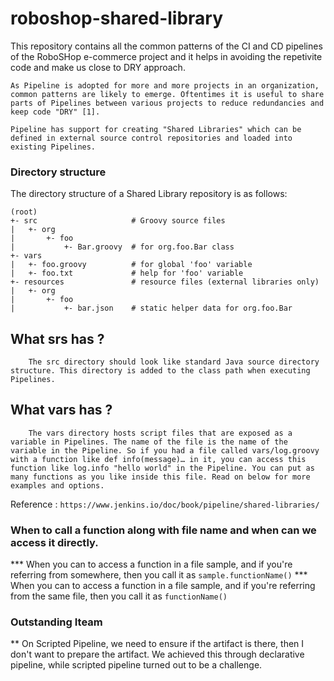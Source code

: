 # roboshop-shared-library

This repository contains all the common patterns of the CI and CD pipelines of the RoboSHop e-commerce project and it helps in avoiding the repetivite code and make us close to DRY approach.

```
As Pipeline is adopted for more and more projects in an organization, common patterns are likely to emerge. Oftentimes it is useful to share parts of Pipelines between various projects to reduce redundancies and keep code "DRY" [1].

Pipeline has support for creating "Shared Libraries" which can be defined in external source control repositories and loaded into existing Pipelines.

``` 
### Directory structure

The directory structure of a Shared Library repository is as follows:

```
(root)
+- src                     # Groovy source files
|   +- org
|       +- foo
|           +- Bar.groovy  # for org.foo.Bar class
+- vars
|   +- foo.groovy          # for global 'foo' variable
|   +- foo.txt             # help for 'foo' variable
+- resources               # resource files (external libraries only)
|   +- org
|       +- foo
|           +- bar.json    # static helper data for org.foo.Bar

```

## What srs has ?

```
    The src directory should look like standard Java source directory structure. This directory is added to the class path when executing Pipelines.

```

## What vars has ?

``` 
    The vars directory hosts script files that are exposed as a variable in Pipelines. The name of the file is the name of the variable in the Pipeline. So if you had a file called vars/log.groovy with a function like def info(message)…​ in it, you can access this function like log.info "hello world" in the Pipeline. You can put as many functions as you like inside this file. Read on below for more examples and options.
```

Reference : `https://www.jenkins.io/doc/book/pipeline/shared-libraries/`


### When to call a function along with file name and when can we access it directly.

*** When you can to access a function in a file sample, and if you're referring from somewhere, then you call it as `sample.functionName()`
*** When you can to access a function in a file sample, and if you're referring from the same file, then you call it as `functionName()`


### Outstanding Iteam
** On Scripted Pipeline, we need to ensure if the artifact is there, then I don't want to prepare the artifact.
We achieved this through declarative pipeline, while scripted pipeline turned out to be a challenge.